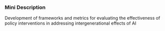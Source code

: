 ### Mini Description

Development of frameworks and metrics for evaluating the effectiveness of policy interventions in addressing intergenerational effects of AI
